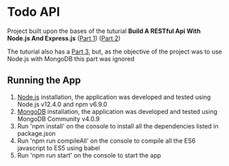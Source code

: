 <h1>Todo API</h1>
<p>
  Project built upon the bases of the tuturial <b>Build A RESTful Api With Node.js And Express.js</b> 
  (<a href="https://medium.com/@purposenigeria/build-a-restful-api-with-node-js-and-express-js-d7e59c7a3dfb">Part 1</a>) 
  (<a href="https://medium.com/@purposenigeria/build-a-restful-api-with-node-js-and-express-js-part-two-3d7a82b8e00">Part 2</a>)
</p>
<p>
  The tuturial also has a <a href="https://medium.com/@purposenigeria/using-postgresql-and-sequelize-to-persist-our-data-c86854a3c6ac">Part 3</a>,
  but, as the objective of the project was to use Node.js with MongoDB this part was ignored
</p>

<h2>Running the App</h2>
<ol>
  <li>
    <a href="https://nodejs.org/en/download/">Node.js</a> installation, the application was developed and tested using Node.js v12.4.0 and npm v6.9.0
  </li>
  <li>
    <a href="https://www.mongodb.com/download-center/community">MongoDB</a> installation, the application was developed and tested using MongoDB Community v4.0.9
  </li>
  <li>
    Run 'npm install' on the console to install all the dependencies listed in package.json
  </li>
  <li>
    Run 'npm run compileAll' on the console to compile all the ES6 javascript to ES5 using babel
  </li>
  <li>
    Run 'npm run start' on the console to start the app
  </li>
</ol>
